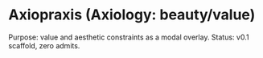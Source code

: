 # Axiopraxis (Axiology: beauty/value)
Purpose: value and aesthetic constraints as a modal overlay.
Status: v0.1 scaffold, zero admits.
